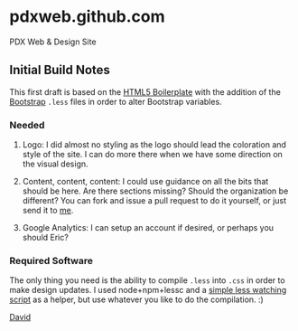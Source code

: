 pdxweb.github.com
=================

PDX Web &amp; Design Site

## Initial Build Notes

This first draft is based on the [HTML5 Boilerplate](http://html5boilerplate.com/) with the addition of the [Bootstrap](http://twitter.github.com/bootstrap/) `.less` files in order to alter Bootstrap variables.

### Needed

1. Logo: I did almost no styling as the logo should lead the coloration and style of the site. I can do more there when we have some direction on the visual design.

2. Content, content, content: I could use guidance on all the bits that should be here. Are there sections missing? Should the organization be different? You can fork and issue a pull request to do it yourself, or just send it to [me](https://github.com/mckelvey).

3. Google Analytics: I can setup an account if desired, or perhaps you should Eric?

### Required Software

The only thing you need is the ability to compile `.less` into `.css` in order to make design updates. I used node+npm+lessc and a [simple less watching script](https://github.com/jonycheung/Dead-Simple-LESS-Watch-Compiler) as a helper, but use whatever you like to do the compilation. :)

[David](https://github.com/mckelvey)

